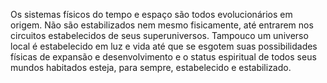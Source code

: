 ﻿Os sistemas físicos do tempo e espaço são todos evolucionários em origem. Não são estabilizados nem mesmo fisicamente, até entrarem nos circuitos estabelecidos de seus superuniversos. Tampouco um universo local é estabelecido em luz e vida até que se esgotem suas possibilidades físicas de expansão e desenvolvimento e o status espiritual de todos seus mundos habitados esteja, para sempre, estabelecido e estabilizado.